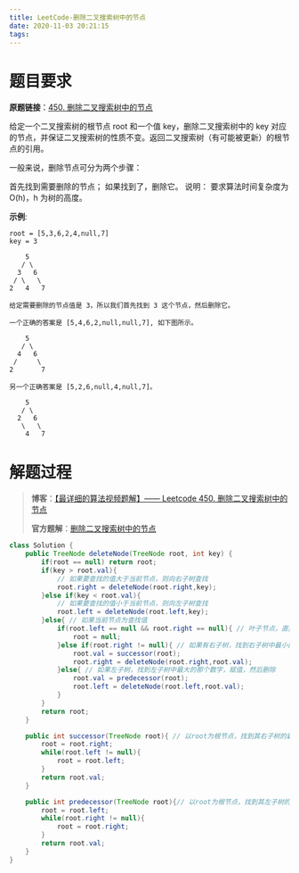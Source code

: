 ```yaml
---
title: LeetCode-删除二叉搜索树中的节点
date: 2020-11-03 20:21:15
tags:
---
```


# 题目要求

**原题链接**：[450. 删除二叉搜索树中的节点](https://leetcode-cn.com/problems/delete-node-in-a-bst/)

给定一个二叉搜索树的根节点 root 和一个值 key，删除二叉搜索树中的 key 对应的节点，并保证二叉搜索树的性质不变。返回二叉搜索树（有可能被更新）的根节点的引用。

一般来说，删除节点可分为两个步骤：

首先找到需要删除的节点；
如果找到了，删除它。
说明： 要求算法时间复杂度为 O(h)，h 为树的高度。

**示例**:

```
root = [5,3,6,2,4,null,7]
key = 3

    5
   / \
  3   6
 / \   \
2   4   7

给定需要删除的节点值是 3，所以我们首先找到 3 这个节点，然后删除它。

一个正确的答案是 [5,4,6,2,null,null,7], 如下图所示。

    5
   / \
  4   6
 /     \
2       7

另一个正确答案是 [5,2,6,null,4,null,7]。

    5
   / \
  2   6
   \   \
    4   7
```

# 解题过程

> **博客**：[【最详细的算法视频题解】—— Leetcode 450. 删除二叉搜索树中的节点](https://blog.csdn.net/weixin_42322309/article/details/104350188) 
>
> **官方题解**：[删除二叉搜索树中的节点](https://leetcode-cn.com/problems/delete-node-in-a-bst/solution/shan-chu-er-cha-sou-suo-shu-zhong-de-jie-dian-by-l/)

```java
class Solution {
    public TreeNode deleteNode(TreeNode root, int key) {
        if(root == null) return root;
        if(key > root.val){
            // 如果要查找的值大于当前节点，则向右子树查找
            root.right = deleteNode(root.right,key);
        }else if(key < root.val){
            // 如果要查找的值小于当前节点，则向左子树查找
            root.left = deleteNode(root.left,key);
        }else{ // 如果当前节点为查找值
            if(root.left == null && root.right == null){ // 叶子节点，直接删除
                root = null;
            }else if(root.right != null){ // 如果有右子树，找到右子树中最小的那个数字，并赋值，然后删除
                root.val = successor(root);
                root.right = deleteNode(root.right,root.val);
            }else{ // 如果左子树，找到左子树中最大的那个数字，赋值，然后删除
                root.val = predecessor(root);
                root.left = deleteNode(root.left,root.val);
            }
        }
        return root;  
    }

    public int successor(TreeNode root){ // 以root为根节点，找到其右子树的最小值
        root = root.right;
        while(root.left != null){
            root = root.left;
        }
        return root.val;
    }

    public int predecessor(TreeNode root){// 以root为根节点，找到其左子树的最大值
        root = root.left;
        while(root.right != null){
            root = root.right;
        }
        return root.val;
    }
}
```

